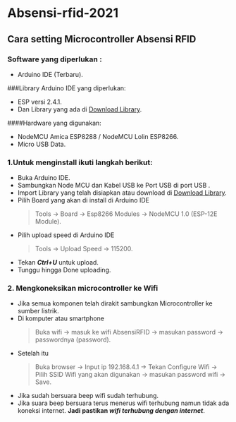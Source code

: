 # Absensi-rfid-2021
## Cara setting Microcontroller Absensi RFID

### Software yang diperlukan : 
- Arduino IDE (Terbaru).

###Library Arduino IDE yang diperlukan:
- ESP versi 2.4.1.
- Dan Library yang ada di [Download Library]( https://github.com/pptik/absensi-rfid-2021/tree/main/Library).

####Hardware yang digunakan: 
- NodeMCU Amica ESP8288 / NodeMCU Lolin ESP8266.
- Micro USB Data.

### 1.Untuk menginstall ikuti langkah berikut: 
- Buka Arduino IDE.
- Sambungkan Node MCU dan Kabel USB ke Port USB di port USB .
- Import Library yang telah disiapkan  atau download di [Download Library]( https://github.com/pptik/absensi-rfid-2021/tree/main/Library).
- Pilih Board yang akan di install di Arduino IDE
    > Tools -> Board -> Esp8266 Modules -> NodeMCU 1.0 (ESP-12E Module).
- Pilih upload speed di Arduino IDE
    > Tools -> Upload Speed -> 115200.
- Tekan ***Ctrl+U*** untuk upload.
- Tunggu hingga Done uploading.


### 2. Mengkoneksikan microcontroller ke Wifi
- Jika semua komponen telah dirakit sambungkan Microcontroller ke sumber listrik.
- Di komputer atau smartphone 
  > Buka wifi -> masuk ke wifi AbsensiRFID -> masukan password -> passwordnya (password).
- Setelah itu
  > Buka browser -> Input ip 192.168.4.1 -> Tekan Configure Wifi -> Pilih SSID Wifi yang akan digunakan -> masukan password wifi -> Save.
- Jika sudah bersuara beep wifi sudah terhubung.
- Jika suara beep bersuara terus menerus wifi terhubung namun tidak ada koneksi internet. **Jadi pastikan _wifi terhubung dengan internet_**.
